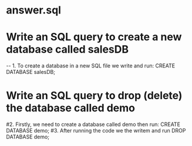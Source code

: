 # answer.sql
# Write an SQL query to create a new database called salesDB
-- 1. To create a database in a new SQL file we write and run:
CREATE DATABASE salesDB;

# Write an SQL query to drop (delete) the database called demo

#2. Firstly, we need to create a database called demo then run:
CREATE DATABASE demo;
#3. After running the code we the writem and run
DROP DATABASE demo;

